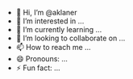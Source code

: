 - 👋 Hi, I’m @aklaner
- 👀 I’m interested in ...
- 🌱 I’m currently learning ...
- 💞️ I’m looking to collaborate on ...
- 📫 How to reach me ...
- 😄 Pronouns: ...
- ⚡ Fun fact: ...

<!---
aklaner/aklaner is a ✨ special ✨ repository because its `README.md` (this file) appears on your GitHub profile.
You can click the Preview link to take a look at your changes.
--->
